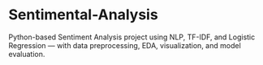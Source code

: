 # Sentimental-Analysis
Python-based Sentiment Analysis project using NLP, TF-IDF, and Logistic Regression — with data preprocessing, EDA, visualization, and model evaluation.
